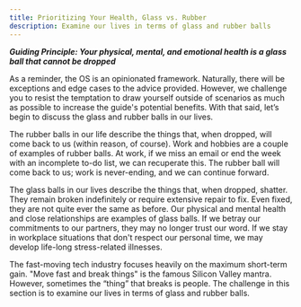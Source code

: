 ```yaml
---
title: Prioritizing Your Health, Glass vs. Rubber
description: Examine our lives in terms of glass and rubber balls
---
```


**<em>Guiding Principle: Your physical, mental, and emotional health is a glass ball that cannot be dropped</em>**

As a reminder, the OS is an opinionated framework. Naturally, there will be exceptions and edge cases to the advice provided. However, we challenge you to resist the temptation to draw yourself outside of scenarios as much as possible to increase the guide's potential benefits. With that said, let’s begin to discuss the glass and rubber balls in our lives.  

The rubber balls in our life describe the things that, when dropped, will come back to us (within reason, of course). Work and hobbies are a couple of examples of rubber balls. At work, if we miss an email or end the week with an incomplete to-do list, we can recuperate this. The rubber ball will come back to us; work is never-ending, and we can continue forward. 

The glass balls in our lives describe the things that, when dropped, shatter. They remain broken indefinitely or require extensive repair to fix. Even fixed, they are not quite ever the same as before. Our physical and mental health and close relationships are examples of glass balls. If we betray our commitments to our partners, they may no longer trust our word. If we stay in workplace situations that don't respect our personal time, we may develop life-long stress-related illnesses. 

The fast-moving tech industry focuses heavily on the maximum short-term gain. "Move fast and break things" is the famous Silicon Valley mantra. However, sometimes the “thing” that breaks is people. The challenge in this section is to examine our lives in terms of glass and rubber balls.